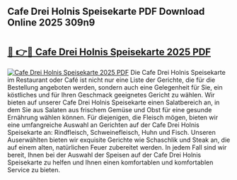 ## Cafe Drei Holnis Speisekarte PDF Download Online 2025 309n9

# <h2><a href="http://gc94l89.nevu.top/?p=Cafe+Drei+Holnis+Speisekarte">🔗 👉🔴 Cafe Drei Holnis Speisekarte 2025 PDF</a></h2>

[![Cafe Drei Holnis Speisekarte 2025 PDF](https://i.imgur.com/dBaPXMq.png)](http://gc94l89.nevu.top/?p=Cafe+Drei+Holnis+Speisekarte)
Die Cafe Drei Holnis Speisekarte im Restaurant oder Café ist nicht nur eine Liste der Gerichte, die für die Bestellung angeboten werden, sondern auch eine Gelegenheit für Sie, ein köstliches und für Ihren Geschmack geeignetes Gericht zu wählen. Wir bieten auf unserer Cafe Drei Holnis Speisekarte einen Salatbereich an, in dem Sie aus Salaten aus frischem Gemüse und Obst für eine gesunde Ernährung wählen können. Für diejenigen, die Fleisch mögen, bieten wir eine umfangreiche Auswahl an Gerichten auf der Cafe Drei Holnis Speisekarte an: Rindfleisch, Schweinefleisch, Huhn und Fisch. Unseren Auserwählten bieten wir exquisite Gerichte wie Schaschlik und Steak an, die auf einem alten, natürlichen Feuer zubereitet werden. In jedem Fall sind wir bereit, Ihnen bei der Auswahl der Speisen auf der Cafe Drei Holnis Speisekarte zu helfen und Ihnen einen komfortablen und komfortablen Service zu bieten.

